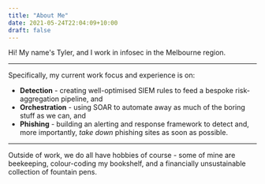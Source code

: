 ```yaml
---
title: "About Me"
date: 2021-05-24T22:04:09+10:00
draft: false
---
```


Hi! My name's Tyler, and I work in infosec in the Melbourne region. 

---

Specifically, my current work focus and experience is on:

- **Detection** - creating well-optimised SIEM rules to feed a bespoke risk-aggregation pipeline, and 
- **Orchestration** - using SOAR to automate away as much of the boring stuff as we can, and
- **Phishing** - building an alerting and response framework to detect and, more importantly, _take down_ phishing sites as soon as possible.

---

Outside of work, we do all have hobbies of course - some of mine are beekeeping, colour-coding my bookshelf, and a financially unsustainable collection of fountain pens.
